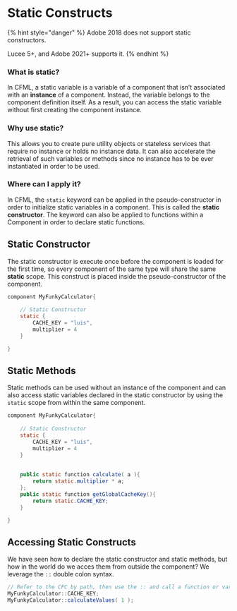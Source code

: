 # Static Constructs

{% hint style="danger" %}
Adobe 2018 does not support static constructors.

Lucee 5+, and Adobe 2021+ supports it.
{% endhint %}

### What is static?

In CFML, a static variable is a variable of a component that isn’t associated with an **instance** of a component. Instead, the variable belongs to the component definition itself. As a result, you can access the static variable without first creating the component instance.

### Why use static?

This allows you to create pure utility objects or stateless services that require no instance or holds no instance data. It can also accelerate the retrieval of such variables or methods since no instance has to be ever instantiated in order to be used.

### Where can I apply it?

In CFML, the `static` keyword can be applied in the pseudo-constructor in order to initialize static variables in a component. This is called the **static constructor**. The keyword can also be applied to functions within a Component in order to declare static functions.

## Static Constructor

The static constructor is execute once before the component is loaded for the first time, so every component of the same type will share the same **static** scope. This construct is placed inside the pseudo-constructor of the component.

```java
component MyFunkyCalculator{
    
    // Static Constructor
    static {
        CACHE_KEY = "luis",
        multiplier = 4
    }

}
```

## Static Methods

Static methods can be used without an instance of the component and can also access static variables declared in the static constructor by using the `static` scope from within the same component.

```java
component MyFunkyCalculator{
    
    // Static Constructor
    static {
        CACHE_KEY = "luis",
        multiplier = 4
    }
    
    
    public static function calculate( a ){
        return static.multiplier * a;
    };
    public static function getGlobalCacheKey(){
        return static.CACHE_KEY;
    }

}
```

## Accessing Static Constructs

We have seen how to declare the static constructor and static methods, but how in the world do we acces them from outside the component? We leverage the `::` double colon syntax.

```java
// Refer to the CFC by path, then use the :: and call a function or variable
MyFunkyCalculator::CACHE_KEY;
MyFunkyCalculator::calculateValues( 1 );
```
